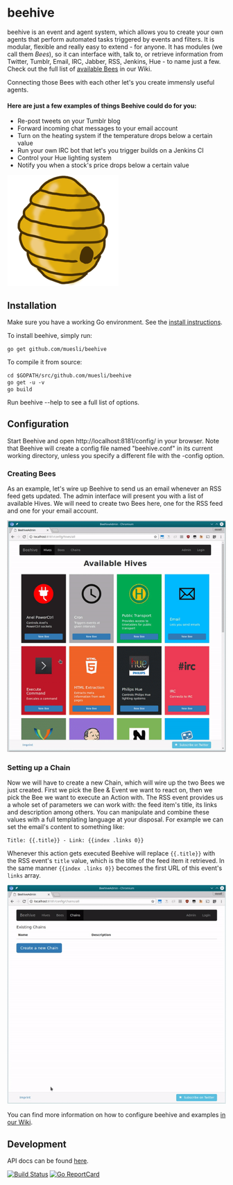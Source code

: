 beehive
=======

beehive is an event and agent system, which allows you to create your own
agents that perform automated tasks triggered by events and filters. It is
modular, flexible and really easy to extend - for anyone. It has modules
(we call them *Bees*), so it can interface with, talk to, or retrieve
information from Twitter, Tumblr, Email, IRC, Jabber, RSS, Jenkins, Hue - to name
just a few. Check out the full list of [available Bees](https://github.com/muesli/beehive/wiki/Available-Bees)
in our Wiki.

Connecting those Bees with each other let's you create immensly useful agents.

#### Here are just a few examples of things Beehive could do for you:
* Re-post tweets on your Tumblr blog
* Forward incoming chat messages to your email account
* Turn on the heating system if the temperature drops below a certain value
* Run your own IRC bot that let's you trigger builds on a Jenkins CI
* Control your Hue lighting system
* Notify you when a stock's price drops below a certain value

![beehive's Logo](/assets/logo_256.png?raw=true)

## Installation

Make sure you have a working Go environment. See the [install instructions](http://golang.org/doc/install.html).

To install beehive, simply run:

    go get github.com/muesli/beehive

To compile it from source:

    cd $GOPATH/src/github.com/muesli/beehive
    go get -u -v
    go build

Run beehive --help to see a full list of options.

## Configuration

Start Beehive and open http://localhost:8181/config/ in your browser. Note that Beehive will create a config file named "beehive.conf" in its current working directory, unless you specify a different file with the -config option.

### Creating Bees

As an example, let's wire up Beehive to send us an email whenever an RSS feed gets updated. The admin interface will present you with a list of available Hives. We will need to create two Bees here, one for the RSS feed and one for your email account.

![New Bees](https://github.com/muesli/beehive-docs/raw/master/screencaps/new_bees.gif)

### Setting up a Chain

Now we will have to create a new Chain, which will wire up the two Bees we just created. First we pick the Bee & Event we want to react on, then we pick the Bee we want to execute an Action with. The RSS event provides us a whole set of parameters we can work with: the feed item's title, its links and description among others. You can manipulate and combine these values with a full templating language at your disposal. For example we can set the email's content to something like:

```
Title: {{.title}} - Link: {{index .links 0}}
```

Whenever this action gets executed Beehive will replace ```{{.title}}``` with the RSS event's ```title``` value, which is the title of the feed item it retrieved. In the same manner ```{{index .links 0}}``` becomes the first URL of this event's ```links``` array.

![New Chain](https://github.com/muesli/beehive-docs/raw/master/screencaps/new_chain.gif)

You can find more information on how to configure beehive and examples [in our Wiki](https://github.com/muesli/beehive/wiki/Configuration).

## Development

API docs can be found [here](http://godoc.org/github.com/muesli/beehive).

[![Build Status](https://secure.travis-ci.org/muesli/beehive.png)](http://travis-ci.org/muesli/beehive)
[![Go ReportCard](http://goreportcard.com/badge/muesli/beehive)](http://goreportcard.com/report/muesli/beehive)
